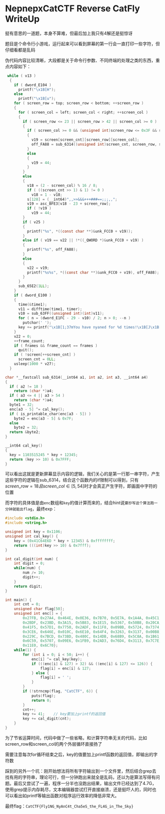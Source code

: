 # NepnepxCatCTF Reverse CatFly WriteUp


挺有意思的一道题，本身不算难，但最后加上我只有4解还是挺惊讶

题目是个命令行小游戏，运行起来可以看到屏幕的第一行会一直打印一些字符，但仔细看都是乱码

伪代码内容比较清晰，大段都是关于命令行参数、不同终端的处理之类的东西，重点内容如下：

```c
 while ( v13 )
  {
    if ( dword_E104 )
      printf("\x1B[H");
    else
      printf("\x1B[u");
    for ( screen_row = top; screen_row < bottom; ++screen_row )
    {
      for ( screen_col = left; screen_col < right; ++screen_col )
      {
        if ( screen_row <= 23 || screen_row > 42 || screen_col >= 0 )
        {
          if ( screen_col >= 0 && (unsigned int)screen_row <= 0x3F && screen_col <= 63 )
          {
            v19 = screen[screen_cnt][screen_row][screen_col];
            off_FA88 = sub_6314((unsigned int)screen_cnt, screen_row, screen_col, (__int64)v12);
          }
          else
          {
            v19 = 44;
          }
        }
        else
        {
          v18 = (2 - screen_col) % 16 / 8;
          if ( ((screen_cnt >> 1) & 1) != 0 )
            v18 = 1 - v18;
          s[128] = (__int64)",,>>&&&+++###==;;;,,";
          v19 = asc_BFE3[v18 - 23 + screen_row];
          if ( !v19 )
            v19 = 44;
        }
        if ( v25 )
        {
          printf("%s", *((const char **)&unk_FCC0 + v19));
        }
        else if ( v19 == v22 || !*((_QWORD *)&unk_FCC0 + v19) )
        {
          printf("%s", off_FA88);
        }
        else
        {
          v22 = v19;
          printf("%s%s", *((const char **)&unk_FCC0 + v19), off_FA88);
        }
      }
      sub_65E2(1LL);
    }
    if ( dword_E100 )
    {
      time(&time1);
      v11 = difftime(time1, timer);
      v10 = sub_63FF((unsigned int)(int)v11);
      for ( n = (dword_E1FC - 29 - v10) / 2; n > 0; --n )
        putchar(' ');
      key += printf("\x1B[1;37mYou have nyaned for %d times!\x1B[J\x1B[0m", (unsigned int)++dword_108E0);
    }
    v22 = 0;
    ++frame_count;
    if ( frames && frame_count == frames )
      quit();
    if ( !screen[++screen_cnt] )
      screen_cnt = 0LL;
    usleep(1000 * v27);
  }
```

```c
char *__fastcall sub_6314(__int64 a1, int a2, int a3, __int64 a4)
{
  if ( a2 != 18 )
    return (char *)a4;
  if ( a3 <= 4 || a3 > 54 )
    return (char *)a4;
  byte1 = 32;
  enc[a3 - 5] ^= cal_key();
  if ( is_printable_char(enc[a3 - 5]) )
    byte2 = enc[a3 - 5] & 0x7F;
  else
    byte2 = 32;
  return &byte2;
}
```

```c
__int64 cal_key()
{
  key = 1103515245 * key + 12345;
  return (key >> 10) & 0x7FFF;
}
```

可以看出这就是更新屏幕显示内容的逻辑，我们关心的是第一行那一串字符，产生这些字符的逻辑在sub_6314，结合这个函数内的if限制可以得到，只有$screen\_row = 18 且 screen\_col \in [5, 54]$时才会真正产生字符，即画面中字符的位置

而字符的具体值是由`enc`数组和`key`的值计算而来的，结合hint说`要抄写这个算法跑一分钟就能出flag`，最终exp：

```c
#include <stdio.h>
#include <string.h>

unsigned int key = 0x1106;
unsigned int cal_key() {
    key = (0x41C64E6D * key + 12345) & 0xffffffff;
    return (((int)key >> 10) & 0x7fff);
}

int cal_digit(int num) {
    int digit = 0;
    while(num) {
        num /= 10;
        digit++;
    }
    return digit;
}

int main() {
    int cnt = 0;
    unsigned char flag[50];
    unsigned int enc[] = {
        0x27FB, 0x27A4, 0x464E, 0x0E36, 0x7B70, 0x5E7A, 0x1A4A, 0x45C1,
        0x2BDF, 0x23BD, 0x3A15, 0x5B83, 0x1E15, 0x5367, 0x50B8, 0x20CA,
        0x41F5, 0x57D1, 0x7750, 0x2ADF, 0x11F8, 0x09BB, 0x5724, 0x7374,
        0x3CE6, 0x646E, 0x010C, 0x6E10, 0x64F4, 0x3263, 0x3137, 0x00B8,
        0x229C, 0x7BCD, 0x73BD, 0x480C, 0x14DB, 0x68B9, 0x5C8A, 0x1B61,
        0x6C59, 0x5707, 0x09E6, 0x1FB9, 0x2AD3, 0x76D4, 0x3113, 0x7C7E,
        0x11E0, 0x6C70};
    while(1) {
        for (int i = 0; i < 50; i++) {
            enc[i] ^= cal_key(key);
            if (((enc[i] & 127) > 32) && ((enc[i] & 127) <= 126)) {
                flag[i] = enc[i] & 127;
            } else {
                flag[i] = ' ';
            }
        }
        if (!strncmp(flag, "CatCTF", 6)) {
            puts(flag);
            return 0;
        }
        cnt++;
        key += 41;    // key要加上printf的返回值
        key += cal_digit(cnt);
    }
}
```

为了节省运算时间，代码中做了一些省略，和计算字符串无关的代码，比如screen_row和screen_col的两个外层循环直接扬了

需要注意每次for循环结束之后，key的值要加上printf函数的返回值，即输出的字符数

踩到的另外一个坑：刚开始想法将所有字符输出到一个文件里，然后结合grep去找有用的字符串，理论可行，但一分钟跑出来就全是乱码，还以为是算法写得有问题。最后又尝试了一遍，程序一分半也没跑出结果，输出文件已经达到了4.7G，使用grep提示内存耗尽，文本编辑器尝试打开直接崩溃，还是挺吓人的，同时也可以看出如printf等输出函数对程序运行效率的降低非常大。

最终flag：`CatCTF{Fly1NG_NyAnC4t_Cha5eS_the_FL4G_in_The_Sky}`

